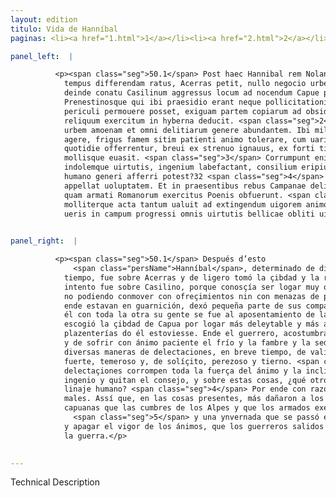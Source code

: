 ```yaml
---
layout: edition
titulo: Vida de Hanníbal
paginas: <li><a href="1.html">1</a></li><li><a href="2.html">2</a></li><li><a href="3.html">3</a></li><li><a href="4.html">4</a></li><li><a href="5.html">5</a></li><li><a href="6.html">6</a></li><li><a href="7.html">7</a></li><li><a href="8.html">8</a></li><li><a href="9.html">9</a></li><li><a href="10.html">10</a></li><li><a href="11.html">11</a></li><li><a href="12.html">12</a></li><li><a href="13.html">13</a></li><li><a href="14.html">14</a></li><li><a href="15.html">15</a></li><li><a href="16.html">16</a></li><li><a href="17.html">17</a></li><li><a href="18.html">18</a></li><li><a href="19.html">19</a></li><li><a href="20.html">20</a></li><li><a href="21.html">21</a></li><li><a href="22.html">22</a></li><li><a href="23.html">23</a></li><li><a href="24.html">24</a></li><li><a href="25.html">25</a></li><li><a href="26.html">26</a></li><li><a href="27.html">27</a></li><li><a href="28.html">28</a></li><li><a href="29.html">29</a></li><li><a href="30.html">30</a></li><li><a href="31.html">31</a></li><li><a href="32.html">32</a></li><li><a href="33.html">33</a></li><li><a href="34.html">34</a></li><li><a href="35.html">35</a></li><li><a href="36.html">36</a></li><li><a href="37.html">37</a></li><li><a href="38.html">38</a></li><li><a href="39.html">39</a></li><li><a href="40.html">40</a></li><li><a href="41.html">41</a></li><li><a href="42.html">42</a></li><li><a href="43.html">43</a></li><li><a href="44.html">44</a></li><li><a href="45.html">45</a></li><li><a href="46.html">46</a></li><li><a href="47.html">47</a></li><li><a href="48.html">48</a></li><li><a href="49.html">49</a></li><li><a href="50.html">50</a></li><li><a href="51.html">51</a></li><li><a href="52.html">52</a></li><li><a href="53.html">53</a></li><li><a href="54.html">54</a></li><li><a href="55.html">55</a></li><li><a href="56.html">56</a></li><li><a href="57.html">57</a></li><li><a href="58.html">58</a></li><li><a href="59.html">59</a></li><li><a href="60.html">60</a></li><li><a href="61.html">61</a></li><li><a href="62.html">62</a></li><li><a href="63.html">63</a></li><li><a href="64.html">64</a></li><li><a href="65.html">65</a></li><li><a href="66.html">66</a></li><li><a href="67.html">67</a></li><li><a href="68.html">68</a></li><li><a href="69.html">69</a></li><li><a href="70.html">70</a></li><li><a href="71.html">71</a></li><li><a href="72.html">72</a></li><li><a href="73.html">73</a></li><li><a href="74.html">74</a></li><li><a href="75.html">75</a></li><li><a href="76.html">76</a></li><li><a href="77.html">77</a></li><li><a href="78.html">78</a></li><li><a href="79.html">79</a></li><li><a href="80.html">80</a></li><li><a href="81.html">81</a></li><li><a href="82.html">82</a></li><li><a href="83.html">83</a></li><li><a href="84.html">84</a></li><li><a href="85.html">85</a></li><li><a href="86.html">86</a></li><li><a href="87.html">87</a></li><li><a href="88.html">88</a></li><li><a href="89.html">89</a></li><li><a href="90.html">90</a></li><li><a href="91.html">91</a></li><li><a href="92.html">92</a></li><li><a href="93.html">93</a></li><li><a href="94.html">94</a></li><li><a href="95.html">95</a></li><li><a href="96.html">96</a></li>

panel_left:  |

          <p><span class="seg">50.1</span> Post haec Hannibal rem Nolanam in aliud
            tempus differendam ratus, Acerras petit, nullo negocio urbem capit diripitque. Maiore 10
            deinde conatu Casilinum aggressus locum ad nocendum Capue per opportunum, cum oppidanos
            Prenestinosque qui ibi praesidio erant neque pollicitationibus neque denuntiatione
            periculi permouere posset, exiguam partem copiarum ad obsidendum oppidum reliquit, ipse
            reliquum exercitum in hyberna deducit. <span class="seg">2</span> Capuam autem locum statiuis deligit
            urbem amoenam et omni delitiarum genere abundantem. Ibi miles assuetus sub diuo uitam
            agere, frigus famem sitim patienti animo tolerare, cum uariae species uolupatatum sibi
            quotidie offerrentur, breui ex strenuo ignauus, ex forti timidus, ex solerti iners
            mollisque euasit. <span class="seg">3</span> Corrumpunt enim blandae uoluptates omne robur animi
            indolemque uirtutis, ingenium labefactant, consilium eripiunt, quo quid perniciosius
            humano generi afferri potest?32 <span class="seg">4</span> Merito igitur Plato33 escam malorum
            appellat uoluptatem. Et in praesentibus rebus Campanae delitiae magis quam Alpium iuga
            quam armati Romanorum exercitus Poenis obfuerunt. <span class="seg">5</span> Nam una hyems segniter
            molliterque acta tantum ualuit ad extingendum uigorem animorum, ut milites principio
            ueris in campum progressi omnis uirtutis bellicae obliti uiderentur.</p>
        

panel_right:  |

          <p><span class="seg">50.1</span> Después d’esto
              <span class="persName">Hanníbal</span>, determinado de diffirir el negocio de Nola para en otro
            tiempo, fue sobre Acerras y de ligero tomó la çibdad y la robó. Desde allí con mayor
            intento fue sobre Casilino, porque conosçía ser logar muy oportuno para dañar a Capua y,
            no podiendo conmover con ofreçimientos nin con menazas de peligro a los prenestinos que
            ende estavan en guarnición, dexó pequeña parte de sus compañas en el çerco del logar y
            él con toda la otra su gente se fue al aposentamiento de la ynvernada. <span class="seg">2</span> Y
            escogió la çibdad de Capua por logar más deleytable y más abondante de todo linaje de
            plazenterías do él estoviesse. Ende el guerrero, acostumbrado a bevir en lo descobierto
            y de sofrir con ánimo paciente el frío y la fambre y la sed, ofreçiéndosele de continuo
            diversas maneras de delectaciones, en breve tiempo, de valiente, se fizo covarde y, de
            fuerte, temeroso y, de solíçito, perezoso y tierno. <span class="seg">3</span> Ca las blandas
            delectaçiones corrompen toda la fuerça del ánimo y la inclinación virtuosa, y abaten el
            ingenio y quitan el consejo, y sobre estas cosas, ¿qué otro daño puede mayor acaesçer al
            linaje humano? <span class="seg">4</span> Por ende con razón llama Platón al deleyte çevo de los
            males. Assí que, en las cosas presentes, más dañaron a los carthagines las delectaciones
            capuanas que las cumbres de los Alpes y que los armados exércitos de los romanos;
              <span class="seg">5</span> y una ynvernada que se passó en floxedad y en terneza, pudo tanto abatir
            y apagar el vigor de los ánimos, que los guerreros salidos después al campo en el <a href="../public/images/1491/174v.png" target="new"><img class="facs" src="../public/images/1491/1491.jpg"/></a>[174v,a] comienço del verano pareçían aver olvidado toda la virtud de
            la guerra.</p>
        

---
```


Technical Description 